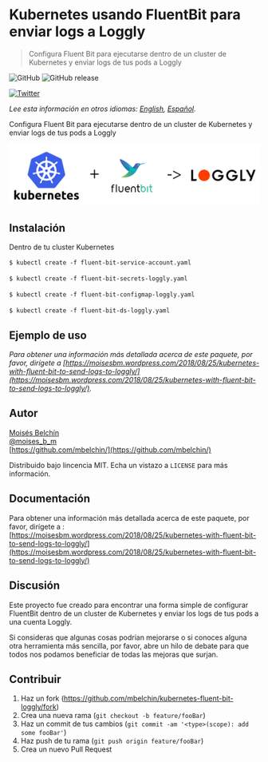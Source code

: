 # Kubernetes usando FluentBit para enviar logs a Loggly
> Configura Fluent Bit para ejecutarse dentro de un cluster de Kubernetes y enviar logs de tus pods a Loggly

![GitHub](https://img.shields.io/github/license/mbelchin/kubernetes-fluent-bit-loggly.svg)
![GitHub release](https://img.shields.io/github/release/mbelchin/kubernetes-fluent-bit-loggly.svg)


[![Twitter](https://img.shields.io/twitter/url/https/shields.io.svg?style=social)](https://twitter.com/intent/tweet?text=Wow:&url=https%3A%2F%2Fgithub.com%2Fmbelchin%2Fkubernetes-fluent-bit-loggly&hashtags=git,hooks,developers,commit,format)

*Lee esta información en otros idiomas: [English](README.md), [Español](README.es.md).*

Configura Fluent Bit para ejecutarse dentro de un cluster de Kubernetes y enviar logs de tus pods a Loggly

![](kubernetes-fluentbit-loggly.jpg)

## Instalación

Dentro de tu cluster Kubernetes

```
$ kubectl create -f fluent-bit-service-account.yaml

$ kubectl create -f fluent-bit-secrets-loggly.yaml

$ kubectl create -f fluent-bit-configmap-loggly.yaml

$ kubectl create -f fluent-bit-ds-loggly.yaml
```

## Ejemplo de uso

_Para obtener una información más detallada acerca de este paquete, por favor, dirígete a [https://moisesbm.wordpress.com/2018/08/25/kubernetes-with-fluent-bit-to-send-logs-to-loggly/](https://moisesbm.wordpress.com/2018/08/25/kubernetes-with-fluent-bit-to-send-logs-to-loggly/)._

## Autor

[Moisés Belchín](https://moisesbm.wordpress.com)  
[@moises_b_m](https://twitter.com/moises_b_m)  
[https://github.com/mbelchin/](https://github.com/mbelchin/)  

Distribuido bajo lincencia MIT. Echa un vistazo a ``LICENSE`` para más información.

## Documentación

Para obtener una información más detallada acerca de este paquete, por favor, dirígete a :
[https://moisesbm.wordpress.com/2018/08/25/kubernetes-with-fluent-bit-to-send-logs-to-loggly/](https://moisesbm.wordpress.com/2018/08/25/kubernetes-with-fluent-bit-to-send-logs-to-loggly/)

## Discusión

Este proyecto fue creado para encontrar una forma simple de configurar FluentBit dentro de un cluster de Kubernetes y enviar los logs de tus pods a una cuenta Loggly.

Si consideras que algunas cosas podrían mejorarse o si conoces alguna otra herramienta más sencilla, por favor, abre un hilo de debate para que todos nos podamos beneficiar de todas las mejoras que surjan.

## Contribuir

1. Haz un fork (<https://github.com/mbelchin/kubernetes-fluent-bit-loggly/fork>)
2. Crea una nueva rama (`git checkout -b feature/fooBar`)
3. Haz un commit de tus cambios (`git commit -am '<type>(scope): add some fooBar'`)
4. Haz push de tu rama (`git push origin feature/fooBar`)
5. Crea un nuevo Pull Request

